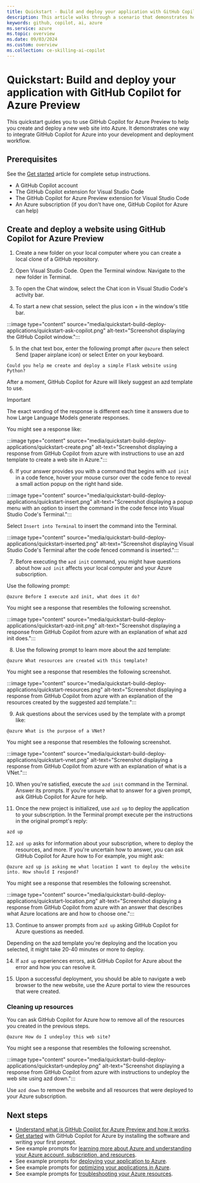 ```yaml
---
title: Quickstart - Build and deploy your application with GitHub Copilot for Azure Preview
description: This article walks through a scenario that demonstrates how to integrate GitHub Copilot for Azure Preview Visual Studio Code extension into a developer's workflow.
keywords: github, copilot, ai, azure
ms.service: azure
ms.topic: overview
ms.date: 09/03/2024
ms.custom: overview
ms.collection: ce-skilling-ai-copilot
---
```


# Quickstart: Build and deploy your application with GitHub Copilot for Azure Preview

This quickstart guides you to use GitHub Copilot for Azure Preview to help you create and deploy a new web site into Azure. It demonstrates one way to integrate GitHub Copilot for Azure into your development and deployment workflow.

## Prerequisites

See the [Get started](get-started.md) article for complete setup instructions.

- A GitHub Copilot account
- The GitHub Copilot extension for Visual Studio Code
- The GitHub Copilot for Azure Preview extension for Visual Studio Code
- An Azure subscription (if you don't have one, GitHub Copilot for Azure can help)

## Create and deploy a website using GitHub Copilot for Azure Preview

1. Create a new folder on your local computer where you can create a local clone of a GitHub repository.

2. Open Visual Studio Code. Open the Terminal window. Navigate to the new folder in Terminal. 

3. To open the Chat window, select the Chat icon in Visual Studio Code's activity bar.

4. To start a new chat session, select the plus icon + in the window's title bar.

  :::image type="content" source="media/quickstart-build-deploy-applications/quickstart-ask-copilot.png" alt-text="Screenshot displaying the GitHub Copilot window.":::

5. In the chat text box, enter the following prompt after `@azure` then select Send (paper airplane icon) or select Enter on your keyboard.

  ```prompt
  Could you help me create and deploy a simple Flask website using Python?
  ```

After a moment, GitHub Copilot for Azure will likely suggest an azd template to use. 

  >[!IMPORTANT]
  > The exact wording of the response is different each time it answers due to how Large Language Models generate responses.

You might see a response like:

  :::image type="content" source="media/quickstart-build-deploy-applications/quickstart-create.png" alt-text="Screenshot displaying a response from GitHub Copilot from azure with instructions to use an azd template to create a web site in Azure.":::


6. If your answer provides you with a command that begins with `azd init` in a code fence, hover your mouse cursor over the code fence to reveal a small action popup on the right hand side.

  :::image type="content" source="media/quickstart-build-deploy-applications/quickstart-insert.png" alt-text="Screenshot displaying a popup menu with an option to insert the command in the code fence into Visual Studio Code's Terminal.":::

Select `Insert into Terminal` to insert the command into the Terminal.

  :::image type="content" source="media/quickstart-build-deploy-applications/quickstart-inserted.png" alt-text="Screenshot displaying Visual Studio Code's Terminal after the code fenced command is inserted.":::


7. Before executing the `azd init` command, you might have questions about how `azd init` affects your local computer and  your Azure subscription.

Use the following prompt:

  ```prompt
  @azure Before I execute azd init, what does it do?
  ```

You might see a response that resembles the following screenshot.

  :::image type="content" source="media/quickstart-build-deploy-applications/quickstart-azd-init.png" alt-text="Screenshot displaying a response from GitHub Copilot from azure with an explanation of what azd init does.":::

8. Use the following prompt to learn more about the azd template:

  ```prompt
  @azure What resources are created with this template?
  ```

You might see a response that resembles the following screenshot.

  :::image type="content" source="media/quickstart-build-deploy-applications/quickstart-resources.png" alt-text="Screenshot displaying a response from GitHub Copilot from azure with an explanation of the resources created by the suggested azd template.":::


9. Ask questions about the services used by the template with a prompt like:

  ```prompt
  @azure What is the purpose of a VNet?
  ```

You might see a response that resembles the following screenshot.

  :::image type="content" source="media/quickstart-build-deploy-applications/quickstart-vnet.png" alt-text="Screenshot displaying a response from GitHub Copilot from azure with an explanation of what is a VNet.":::

10. When you're satisfied, execute the `azd init` command in the Terminal. Answer its prompts. If you're unsure what to answer for a given prompt, ask GitHub Copilot for Azure for help.

11. Once the new project is initialized, use `azd up` to deploy the application to your subscription. In the Terminal prompt execute per the instructions in the original prompt's reply:

  ```cmd
  azd up
  ```

12. `azd up` asks for information about your subscription, where to deploy the resources, and more. If you're uncertain how to answer, you can ask GitHub Copilot for Azure how to  For example, you might ask:

  ```prompt
  @azure azd up is asking me what location I want to deploy the website into. How should I respond?
  ```

You might see a response that resembles the following screenshot.


  :::image type="content" source="media/quickstart-build-deploy-applications/quickstart-location.png" alt-text="Screenshot displaying a response from GitHub Copilot from azure with an answer that describes what Azure locations are and how to choose one.":::

13. Continue to answer prompts from `azd up` asking GitHub Copilot for Azure questions as needed.

Depending on the azd template you're deploying and the location you selected, it might take 20-40 minutes or more to deploy. 

14. If `azd up` experiences errors, ask GitHub Copilot for Azure about the error and how you can resolve it.

15. Upon a successful deployment, you should be able to navigate a web browser to the new website, use the Azure portal to view the resources that were created.

### Cleaning up resources

You can ask GitHub Copilot for Azure how to remove all of the resources you created in the previous steps.

  ```prompt
  @azure How do I undeploy this web site?
  ```

You might see a response that resembles the following screenshot.

  :::image type="content" source="media/quickstart-build-deploy-applications/quickstart-undeploy.png" alt-text="Screenshot displaying a response from GitHub Copilot from azure with instructions to undeploy the web site using azd down.":::

Use `azd down` to remove the website and all resources that were deployed to your Azure subscription.

## Next steps

- [Understand what is GitHub Copilot for Azure Preview and how it works](introduction.md).
- [Get started](get-started.md) with GitHub Copilot for Azure by installing the software and writing your first prompt.
- See example prompts for [learning more about Azure and understanding your Azure account, subscription, and resources](learn-examples.md).
- See example prompts for [deploying your application to Azure](deploy-examples.md).
- See example prompts for [optimizing your applications in Azure](optimize-examples.md).
- See example prompts for [troubleshooting your Azure resources](troubleshoot-examples.md).

